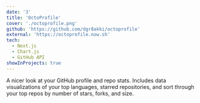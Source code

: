 ```yaml
---
date: '3'
title: 'OctoProfile'
cover: './octoprofile.png'
github: 'https://github.com/dgr8akki/octoprofile'
external: 'https://octoprofile.now.sh'
tech:
  - Next.js
  - Chart.js
  - GitHub API
showInProjects: true
---
```


A nicer look at your GitHub profile and repo stats. Includes data visualizations of your top languages, starred repositories, and sort through your top repos by number of stars, forks, and size.

